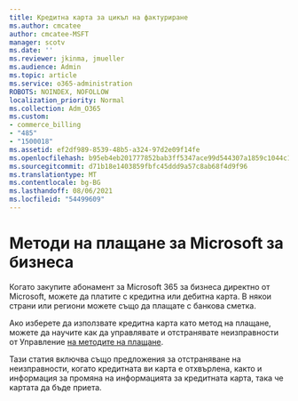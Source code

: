 ```yaml
---
title: Кредитна карта за цикъл на фактуриране
ms.author: cmcatee
author: cmcatee-MSFT
manager: scotv
ms.date: ''
ms.reviewer: jkinma, jmueller
ms.audience: Admin
ms.topic: article
ms.service: o365-administration
ROBOTS: NOINDEX, NOFOLLOW
localization_priority: Normal
ms.collection: Adm_O365
ms.custom:
- commerce_billing
- "485"
- "1500018"
ms.assetid: ef2df989-8539-48b5-a324-97d2e09f14fe
ms.openlocfilehash: b95eb4eb201777852bab3ff5347ace99d544307a1859c1044c150ee368bd9400
ms.sourcegitcommit: d71b18e1403859fbfc45ddd9a57c8ab68f4d9f96
ms.translationtype: MT
ms.contentlocale: bg-BG
ms.lasthandoff: 08/06/2021
ms.locfileid: "54499609"
---
```

# <a name="payment-methods-for-microsoft-for-business"></a>Методи на плащане за Microsoft за бизнеса

Когато закупите абонамент за Microsoft 365 за бизнеса директно от Microsoft, можете да платите с кредитна или дебитна карта. В някои страни или региони можете също да плащате с банкова сметка.
  
Ако изберете да използвате кредитна карта като метод на плащане, можете да научите как да управлявате и отстранявате неизправности от Управление [на методите на плащане](/microsoft-365/commerce/billing-and-payments/manage-payment-methods).
  
Тази статия включва също предложения за отстраняване на неизправности, когато кредитната ви карта е отхвърлена, както и информация за промяна на информацията за кредитната карта, така че картата да бъде приета.